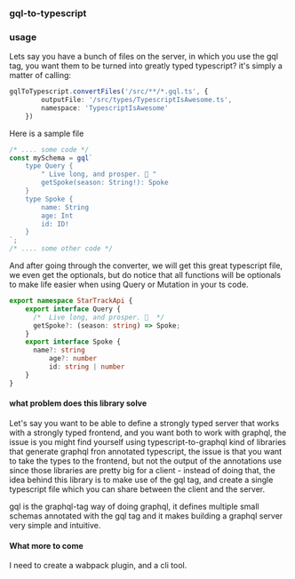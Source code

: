 ### gql-to-typescript

### usage

Lets say you have a bunch of files on the server, in which you use the gql tag, you want them to be turned into greatly typed typescript? it's simply a matter of calling:
```typescript
gqlToTypescript.convertFiles('/src/**/*.gql.ts', {
        outputFile: '/src/types/TypescriptIsAwesome.ts',
        namespace: 'TypescriptIsAwesome'
    })
```

Here is a sample file
```typescript
/* .... some code */
const mySchema = gql`
    type Query {
        " Live long, and prosper. 🖖 "
        getSpoke(season: String!): Spoke
    }
    type Spoke {
        name: String
        age: Int
        id: ID!
    }
`;
/* .... some other code */
```
And after going through the converter, we will get this great typescript file, we even get the optionals, but do notice that all functions will be optionals to make life easier when using Query or Mutation in your ts code.

```typescript
export namespace StarTrackApi {
	export interface Query {
	  /*  Live long, and prosper. 🖖  */
	  getSpoke?: (season: string) => Spoke;
	}
	export interface Spoke {
	  name?: string
          age?: number
          id: string | number
	}
}
```

#### what problem does this library solve

Let's say you want to be able to define a strongly typed server that works with a strongly typed frontend, and you want both to work with graphql, the issue is you might find yourself using typescript-to-graphql kind of libraries that generate graphql fron annotated typescript, the issue is that you want to take the types to the frontend, but not the output of the annotations use since those libraries are pretty big for a client - instead of doing that, the idea behind this library is to make use of the gql tag, and create a single typescript file which you can share between the client and the server.

gql is the graphql-tag way of doing graphql, it defines multiple small schemas annotated with the gql tag and it makes building a graphql server very simple and intuitive.

#### What more to come
I need to create a wabpack plugin, and a cli tool.
